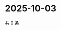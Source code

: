 # 2025-10-03

共 0 条

<!-- BEGIN ZHIHUVIDEO -->
<!-- 最后更新时间 Fri Oct 03 2025 06:10:08 GMT+0800 (China Standard Time) -->

<!-- END ZHIHUVIDEO -->
